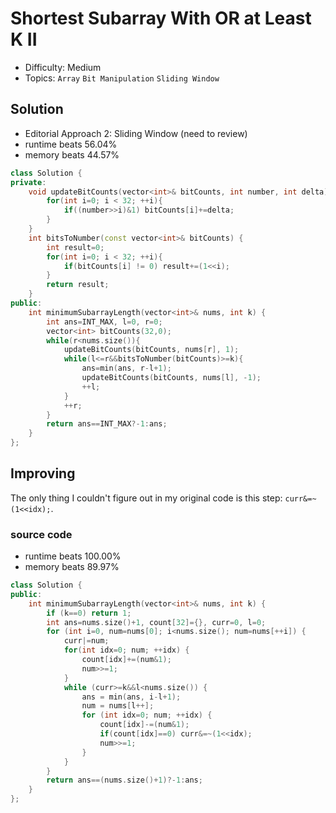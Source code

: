 # Shortest Subarray With OR at Least K II
- Difficulty: Medium
- Topics: `Array` `Bit Manipulation` `Sliding Window`

<!-- ## Data Structure
``` cpp
``` -->

## Solution
- Editorial Approach 2: Sliding Window (need to review)
- runtime beats 56.04%
- memory beats 44.57%
``` cpp
class Solution {
private:
    void updateBitCounts(vector<int>& bitCounts, int number, int delta) {
        for(int i=0; i < 32; ++i){
            if((number>>i)&1) bitCounts[i]+=delta;
        }
    }
    int bitsToNumber(const vector<int>& bitCounts) {
        int result=0;
        for(int i=0; i < 32; ++i){
            if(bitCounts[i] != 0) result+=(1<<i);
        }
        return result;
    }
public:
    int minimumSubarrayLength(vector<int>& nums, int k) {
        int ans=INT_MAX, l=0, r=0;
        vector<int> bitCounts(32,0);
        while(r<nums.size()){
            updateBitCounts(bitCounts, nums[r], 1);
            while(l<=r&&bitsToNumber(bitCounts)>=k){
                ans=min(ans, r-l+1);
                updateBitCounts(bitCounts, nums[l], -1);
                ++l;
            }
            ++r;
        }
        return ans==INT_MAX?-1:ans;
    }
};
```

## Improving
<!-- ... -->
The only thing I couldn't figure out in my original code is this step: `curr&=~(1<<idx);`.
### source code
- runtime beats 100.00%
- memory beats 89.97%
``` cpp
class Solution {
public:
    int minimumSubarrayLength(vector<int>& nums, int k) {
        if (k==0) return 1;
        int ans=nums.size()+1, count[32]={}, curr=0, l=0;
        for (int i=0, num=nums[0]; i<nums.size(); num=nums[++i]) {
            curr|=num;
            for(int idx=0; num; ++idx) {
                count[idx]+=(num&1);
                num>>=1;
            }
            while (curr>=k&&l<nums.size()) {
                ans = min(ans, i-l+1);
                num = nums[l++];
                for (int idx=0; num; ++idx) {
                    count[idx]-=(num&1);
                    if(count[idx]==0) curr&=~(1<<idx);
                    num>>=1;
                }
            }
        }
        return ans==(nums.size()+1)?-1:ans;
    }
};
```